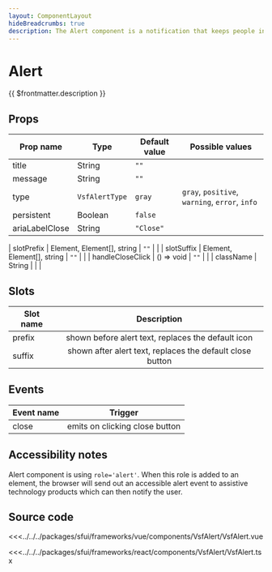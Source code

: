```yaml
---
layout: ComponentLayout
hideBreadcrumbs: true
description: The Alert component is a notification that keeps people informed of the status of the system and which may or not require the user respond.
---
```


# Alert

{{ $frontmatter.description }}

<Generate />

## Props

| Prop name            | Type           | Default value | Possible values                                |
| -------------------- | -------------- | ------------- | ---------------------------------------------- |
| title                | String         | `""`          |                                                |
| message              | String         | `""`          |                                                |
| type                 | `VsfAlertType` | `gray`        | `gray`, `positive`, `warning`, `error`, `info` |
| persistent           | Boolean        | `false`       |                                                |
| ariaLabelClose | String       | `"Close"`       |                                                |
<!-- react -->
| slotPrefix | Element, Element[], string | `""` | |
| slotSuffix | Element, Element[], string | `""` | |
| handleCloseClick | () => void | `""` | |
| className | String | | |

<!-- end react -->

<!-- vue -->

## Slots

| Slot name |                        Description                        |
| --------- | :-------------------------------------------------------: |
| prefix    |    shown before alert text, replaces the default icon     |
| suffix    | shown after alert text, replaces the default close button |

## Events

| Event name |            Trigger             |
| ---------- | :----------------------------: |
| close      | emits on clicking close button |

<!-- end vue -->

## Accessibility notes

Alert component is using `role='alert'`. When this role is added to an element, the browser will send out an accessible alert event to assistive technology products which can then notify the user.

## Source code

<!-- vue -->

<<<../../../packages/sfui/frameworks/vue/components/VsfAlert/VsfAlert.vue

<!-- end vue -->
<!-- react -->

<<<../../../packages/sfui/frameworks/react/components/VsfAlert/VsfAlert.tsx

<!-- end react -->
